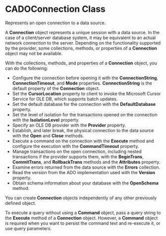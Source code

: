 # CADOConnection Class

Represents an open connection to a data source.

A **Connection** object represents a unique session with a data source. In the case of a client/server database system, it may be equivalent to an actual network connection to the server. Depending on the functionality supported by the provider, some collections, methods, or properties of a **Connection** object may not be available.

With the collections, methods, and properties of a **Connection** object, you can do the following:

* Configure the connection before opening it with the **ConnectionString**, **ConnectionTimeout**, and **Mode** properties. **ConnectionString** is the default property of the **Connection** object.
* Set the **CursorLocation** property to client to invoke the Microsoft Cursor Service for OLE DB, which supports batch updates.
* Set the default database for the connection with the **DefaultDatabase** property.
* Set the level of isolation for the transactions opened on the connection with the **IsolationLevel** property.
* Specify an OLE DB provider with the **Provider** property.
* Establish, and later break, the physical connection to the data source with the **Open** and **Close** methods.
* Execute a command on the connection with the **Execute** method and configure the execution with the **CommandTimeout** property.
* Manage transactions on the open connection, including nested transactions if the provider supports them, with the **BeginTrans**, **CommitTrans**, and **RollbackTrans** methods and the **Attributes** property.
* Examine errors returned from the data source with the **Errors** collection.
* Read the version from the ADO implementation used with the **Version** property.
* Obtain schema information about your database with the **OpenSchema** method.

You can create **Connection** objects independently of any other previously defined object.

To execute a query without using a **Command** object, pass a query string to the **Execute** method of a **Connection** object. However, a **Command** object is required when you want to persist the command text and re-execute it, or use query parameters.
